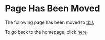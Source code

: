 <h1>Page Has Been Moved</h1>
<p>The following page has been moved to <a href="https://youthfultvman101.github.com/Roles">this</a></p>
To go back to the homepage, click <a href="https://youthfultvman101.github.io/Home/">here</a>
